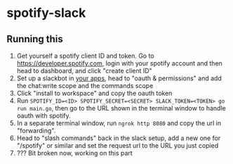 # spotify-slack
## Running this
1. Get yourself a spotify client ID and token. Go to https://developer.spotify.com, login with your spotify account and then head to dashboard, and click "create client ID"
1. Set up a slackbot in [your apps](https://api.slack.com/apps), head to "oauth & permissions" and add the chat:write scope and the commands scope
1. Click "install to workspace" and copy the oauth token
1. Run `SPOTIFY_ID=<ID> SPOTIFY_SECRET=<SECRET> SLACK_TOKEN=<TOKEN> go run main.go`, then go to the URL shown in the terminal window to handle oauth with spotify.
1. In a separate terminal window, run `ngrok http 8080` and copy the url in "forwarding". 
1. Head to "slash commands" back in the slack setup, add a new one for "/spotify" or similar and set the request url to the URL you just copied
1. ??? Bit broken now, working on this part